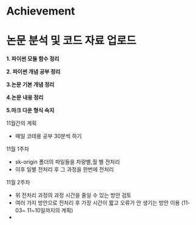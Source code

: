 # Achievement
논문 분석 및 코드 자료 업로드
=====================
**1. 파이썬 모듈 함수 정리**

**2. 파이썬 개념 공부 정리**

**3.논문 기본 개념 정리**

**4.논문 내용 정리**

**5.마크 다운 형식 숙지**



11월간의 계획
- 매일 코테용 공부 30분씩 하기

11월 1주차
- sk-origin 폴더의 파일들을 차량별,월 별 전처리
-  이후 일별 전처리 후 그 과정을 한번에 전처리

11월 2주차
- 위 전처리 과정의 과정 시간을 줄일 수 있는 방안 검토
- 여러 가지 방안으로 전처리 후 가장 시간이 짧고 오류가 안 생기는 방안 이용
(11-03~ 11~10일까지의 계획)
- 
